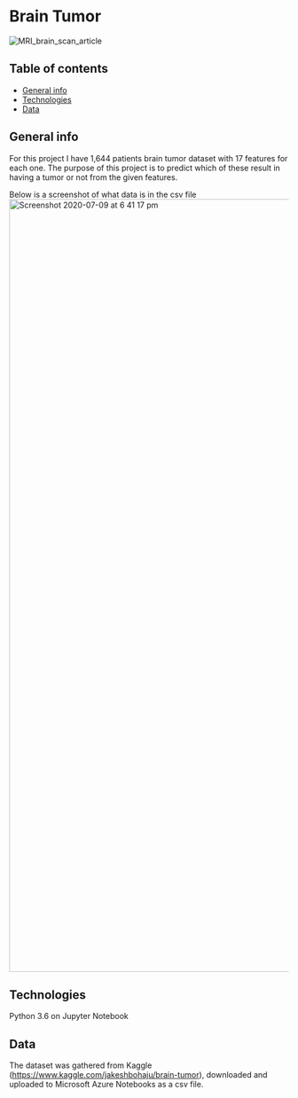 # Brain Tumor 

![MRI_brain_scan_article](https://user-images.githubusercontent.com/48221355/87066060-d60ea680-c209-11ea-95fc-f158b606517c.gif)


## Table of contents
* [General info](#general-info)
* [Technologies](#technologies)
* [Data](#data)


## General info 
For this project I have 1,644 patients brain tumor dataset with 17 features for each one. The purpose of this project is to predict which of these result in having a tumor or not from the given features.

Below is a screenshot of what data is in the csv file 
<img width="1394" alt="Screenshot 2020-07-09 at 6 41 17 pm" src="https://user-images.githubusercontent.com/48221355/87072583-f3487280-c213-11ea-8ab3-02ce00b35591.png">


## Technologies
Python 3.6 on Jupyter Notebook 

## Data
The dataset was gathered from Kaggle (https://www.kaggle.com/jakeshbohaju/brain-tumor), downloaded and uploaded to Microsoft Azure Notebooks as a csv file. 

